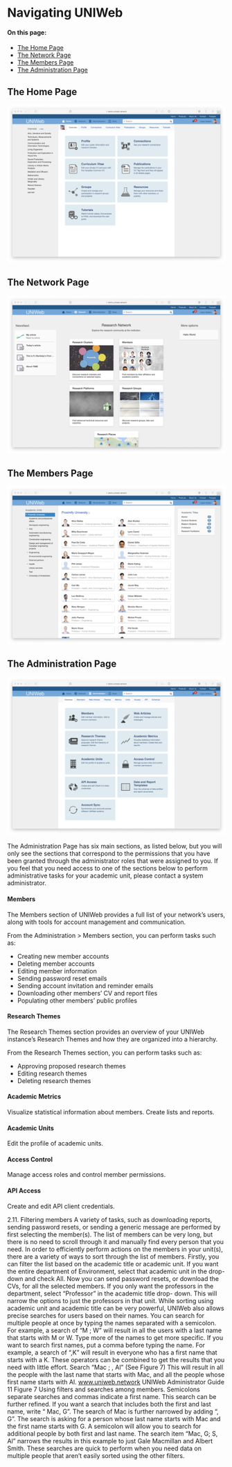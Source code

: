 # Navigating UNIWeb

#### On this page:

* [The Home Page](navigating-uniweb.md#the-home-page)
* [The Network Page](navigating-uniweb.md#the-network-page)
* [The Members Page](navigating-uniweb.md#the-members-page)
* [The Administration Page](https://app.gitbook.com/@proximify/s/uniweb-docs/~/drafts/-LnYEzOBp5J6ui_Qtfpl/primary/introduction/navigating-uniweb/navigating-uniweb#the-administration-page)

## The Home Page

![](../../.gitbook/assets/screenshots-copy-10.png)

## The Network Page

![](../../.gitbook/assets/screenshots-copy-13.png)

## The Members Page

![](../../.gitbook/assets/screenshots-copy-15.png)

## The Administration Page

![](../../.gitbook/assets/screenshots-copy-14.png)

The Administration Page has six main sections, as listed below, but you will only see the sections that correspond to the permissions that you have been granted through the administrator roles that were assigned to you. If you feel that you need access to one of the sections below to perform administrative tasks for your academic unit, please contact a system administrator.

#### Members

The Members section of UNIWeb provides a full list of your network’s users, along with tools for account management and communication.

From the Administration &gt; Members section, you can perform tasks such as:

* Creating new member accounts
* Deleting member accounts
* Editing member information
* Sending password reset emails
* Sending account invitation and reminder emails
* Downloading other members’ CV and report files
* Populating other members’ public profiles

#### Research Themes

The Research Themes section provides an overview of your UNIWeb instance’s Research Themes and how they are organized into a hierarchy.

From the Research Themes section, you can perform tasks such as:

* Approving proposed research themes
* Editing research themes
* Deleting research themes

#### Academic Metrics

Visualize statistical information about members. Create lists and reports.

#### Academic Units

Edit the profile of academic units.

#### Access Control

Manage access roles and control member permissions.

#### API Access

Create and edit API client credentials.

2.11. Filtering members A variety of tasks, such as downloading reports, sending password resets, or sending a generic message are performed by first selecting the member\(s\). The list of members can be very long, but there is no need to scroll through it and manually find every person that you need. In order to efficiently perform actions on the members in your unit\(s\), there are a variety of ways to sort through the list of members. Firstly, you can filter the list based on the academic title or academic unit. If you want the entire department of Environment, select that academic unit in the drop-down and check All. Now you can send password resets, or download the CVs, for all the selected members. If you only want the professors in the department, select “Professor” in the academic title drop- down. This will narrow the options to just the professors in that unit. While sorting using academic unit and academic title can be very powerful, UNIWeb also allows precise searches for users based on their names. You can search for multiple people at once by typing the names separated with a semicolon. For example, a search of “M ; W” will result in all the users with a last name that starts with M or W. Type more of the names to get more specific. If you want to search first names, put a comma before typing the name. For example, a search of “,K” will result in everyone who has a first name that starts with a K. These operators can be combined to get the results that you need with little effort. Search “Mac ; , Al” \(See Figure 7\) This will result in all the people with the last name that starts with Mac, and all the people whose first name starts with Al. www.uniweb.network UNIWeb Administrator Guide 11 Figure 7 Using filters and searches among members. Semicolons separate searches and commas indicate a first name. This search can be further refined. If you want a search that includes both the first and last name, write “ Mac, G”. The search of Mac is further narrowed by adding “, G”. The search is asking for a person whose last name starts with Mac and the first name starts with G. A semicolon will allow you to search for additional people by both first and last name. The search item “Mac, G; S, Al” narrows the results in this example to just Gale Macmillan and Albert Smith. These searches are quick to perform when you need data on multiple people that aren’t easily sorted using the other filters.

